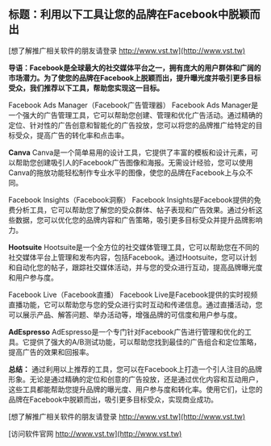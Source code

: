 ## **标题：利用以下工具让您的品牌在Facebook中脱颖而出**

[想了解推广相关软件的朋友请登录 http://www.vst.tw](http://www.vst.tw)

**导语：Facebook是全球最大的社交媒体平台之一，拥有庞大的用户群体和广阔的市场潜力。为了使您的品牌在Facebook上脱颖而出，提升曝光度并吸引更多目标受众，我们推荐以下工具，帮助您实现这一目标。**

Facebook Ads Manager（Facebook广告管理器）
Facebook Ads Manager是一个强大的广告管理工具，它可以帮助您创建、管理和优化广告活动。通过精确的定位、针对性的广告创意和智能化的广告投放，您可以将您的品牌推广给特定的目标受众，提高广告的转化率和点击率。

**Canva**
Canva是一个简单易用的设计工具，它提供了丰富的模板和设计元素，可以帮助您创建吸引人的Facebook广告图像和海报。无需设计经验，您可以使用Canva的拖放功能轻松制作专业水平的图像，使您的品牌在Facebook上与众不同。

Facebook Insights（Facebook洞察）
Facebook Insights是Facebook提供的免费分析工具，它可以帮助您了解您的受众群体、帖子表现和广告效果。通过分析这些数据，您可以优化您的品牌内容和广告策略，吸引更多目标受众并提升品牌影响力。

**Hootsuite**
Hootsuite是一个全方位的社交媒体管理工具，它可以帮助您在不同的社交媒体平台上管理和发布内容，包括Facebook。通过Hootsuite，您可以计划和自动化您的帖子，跟踪社交媒体活动，并与您的受众进行互动，提高品牌曝光度和用户参与度。

Facebook Live（Facebook直播）
Facebook Live是Facebook提供的实时视频直播功能，它可以帮助您与您的受众进行实时互动和传递信息。通过直播活动，您可以展示产品、解答问题、举办活动等，增强品牌的可信度和用户参与度。

**AdEspresso**
AdEspresso是一个专门针对Facebook广告进行管理和优化的工具。它提供了强大的A/B测试功能，可以帮助您找到最佳的广告组合和定位策略，提高广告的效果和回报率。

**总结：**
通过利用以上推荐的工具，您可以在Facebook上打造一个引人注目的品牌形象。无论是通过精确的定位和创意的广告投放，还是通过优化内容和互动用户，这些工具都能帮助您提升品牌的曝光度、用户参与度和转化率。使用它们，让您的品牌在Facebook中脱颖而出，吸引更多目标受众，实现商业成功。

[想了解推广相关软件的朋友请登录 http://www.vst.tw](http://www.vst.tw)


[访问软件官网 http://www.vst.tw](http://www.vst.tw)
